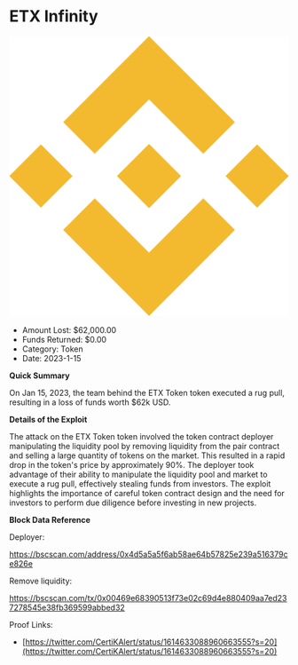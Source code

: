 # ETX Infinity
![ETX Infinity](/rektimages/ETX-Infinity.png)
- Amount Lost: $62,000.00
- Funds Returned: $0.00
- Category: Token
- Date: 2023-1-15

**Quick Summary**

On Jan 15, 2023, the team behind the ETX Token token executed a rug pull, resulting in a loss of funds worth $62k USD.

  


 **Details of the Exploit**

The attack on the ETX Token token involved the token contract deployer manipulating the liquidity pool by removing liquidity from the pair contract and selling a large quantity of tokens on the market. This resulted in a rapid drop in the token's price by approximately 90%. The deployer took advantage of their ability to manipulate the liquidity pool and market to execute a rug pull, effectively stealing funds from investors. The exploit highlights the importance of careful token contract design and the need for investors to perform due diligence before investing in new projects.

  


 **Block Data Reference**

Deployer:

https://bscscan.com/address/0x4d5a5a5f6ab58ae64b57825e239a516379ce826e

Remove liquidity:

https://bscscan.com/tx/0x00469e68390513f73e02c69d4e880409aa7ed237278545e38fb369599abbed32


Proof Links:
- [https://twitter.com/CertiKAlert/status/1614633088960663555?s=20](https://twitter.com/CertiKAlert/status/1614633088960663555?s=20)


